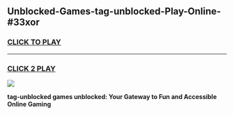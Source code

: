 
## Unblocked-Games-tag-unblocked-Play-Online-#33xor
<h3>
<a href="https://premium.freeplayer.one?title=tag-unblocked&ref=27F">CLICK TO PLAY</a></h3>
<hr>

<h3>
<a href="https://premium.freeplayer.one?title=tag-unblocked&ref=27F">CLICK 2 PLAY</a>
  
</h3>

<a href="https://premium.freeplayer.one?title=tag-unblocked&ref=27F"><img src="https://clearcache.store/games.png"></a>


**tag-unblocked games unblocked: Your Gateway to Fun and Accessible Online Gaming**
